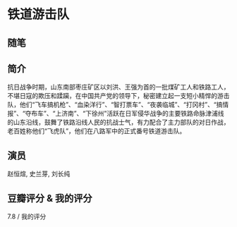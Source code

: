 # 铁道游击队

## 随笔

## 简介

抗日战争时期，山东南部枣庄矿区以刘洪、王强为首的一批煤矿工人和铁路工人，不堪日寇的欺压和蹂躏，在中国共产党的领导下，秘密建立起一支短小精悍的游击队，他们“飞车搞机枪”、“血染洋行”、“智打票车”、“夜袭临城”、“打冈村”、“搞情报”、“夺布车”、“上济南”、“下徐州”活跃在日军侵华战争的主要铁路命脉津浦线的山东沿线，鼓舞了铁路沿线人民的抗战士气，有力配合了主力部队的对日作战，老百姓称他们“飞虎队”，他们在八路军中的正式番号铁道游击队。

## 演员

赵恒煊, 史兰芽, 刘长纯

## 豆瓣评分 & 我的评分

7.8 / 我的评分
